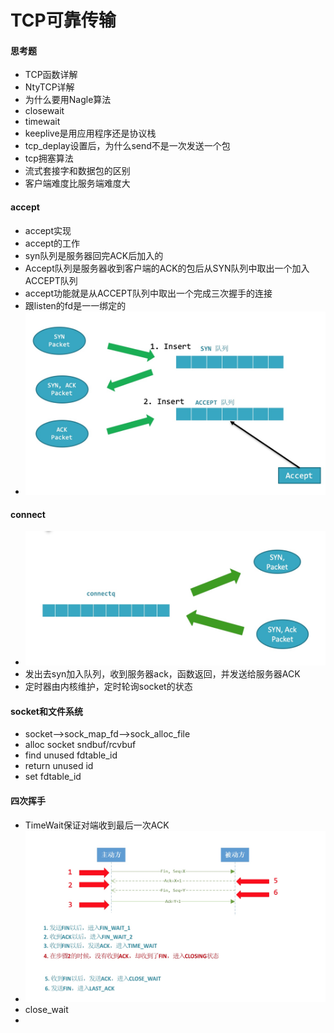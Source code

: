 # TCP可靠传输
#### 思考题
* TCP函数详解
* NtyTCP详解
* 为什么要用Nagle算法
* closewait
* timewait
* keeplive是用应用程序还是协议栈
* tcp_deplay设置后，为什么send不是一次发送一个包
* tcp拥塞算法
* 流式套接字和数据包的区别
* 客户端难度比服务端难度大

#### accept
* accept实现
* accept的工作
* syn队列是服务器回完ACK后加入的
* Accept队列是服务器收到客户端的ACK的包后从SYN队列中取出一个加入ACCEPT队列
* accept功能就是从ACCEPT队列中取出一个完成三次握手的连接
* 跟listen的fd是一一绑定的
* ![-w652](media/15493326918557/15497844767435.jpg)

#### connect
* ![-w659](media/15493326918557/15497849633357.jpg)
* 发出去syn加入队列，收到服务器ack，函数返回，并发送给服务器ACK
* 定时器由内核维护，定时轮询socket的状态

#### socket和文件系统
* socket-->sock_map_fd-->sock_alloc_file
* alloc socket sndbuf/rcvbuf
* find unused fdtable_id
* return unused id
* set fdtable_id

#### 四次挥手
* TimeWait保证对端收到最后一次ACK
* ![-w703](media/15493326918557/15497899137662.jpg)
* close_wait
* 